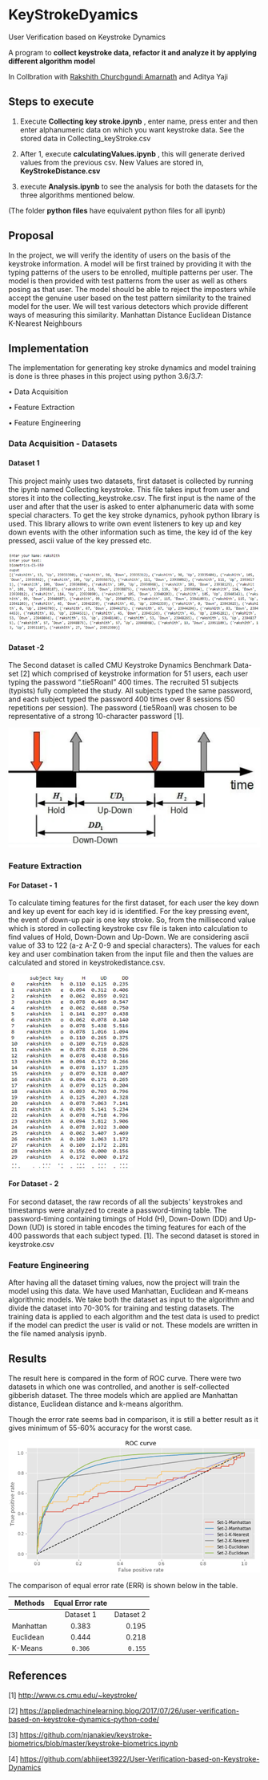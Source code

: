 # KeyStrokeDyamics
User Verification based on Keystroke Dynamics

 A program to **collect keystroke data, refactor it and analyze it by applying different algorithm model**

In Collbration with [Rakshith Churchgundi Amarnath](https://github.com/rakshithca/) and Aditya Yaji


## Steps to execute
1. Execute **Collecting key stroke.ipynb** , enter name, press enter and then enter alphanumeric data on which you want keystroke data. See the stored data in Collecting_keyStroke.csv

2. After 1, execute **calculatingValues.ipynb** , this will generate derived values from the previous csv. New Values are stored in, **KeyStrokeDistance.csv**

3. execute **Analysis.ipynb** to see the analysis for both the datasets for the three algorithms mentioned below. 

(The folder **python files** have equivalent python files for all ipynb)

## Proposal

In the project, we will verify the identity of users on the basis of the keystroke information. 
A model will be first trained by providing it with the typing patterns of the users to be enrolled, multiple patterns per user. 
The model is then provided with test patterns from the user as well as others posing as that user.  The model should be able to reject the imposters while accept the genuine user based on the test pattern similarity to the trained model for the user. 
We will test various detectors which provide different ways of measuring this similarity.
Manhattan Distance
Euclidean Distance
K-Nearest Neighbours

## Implementation 
The implementation for generating key stroke dynamics and model training is done is three phases in this project using python 3.6/3.7:

•	Data Acquisition

•	Feature Extraction

•	Feature Engineering

### Data Acquisition - Datasets

#### Dataset 1

This project mainly uses two datasets, first dataset is collected by running the ipynb named Collecting keystroke. This file takes input from user and stores it into the collecting_keystroke.csv. The first input is the name of the user and after that the user is asked to enter alphanumeric data with some special characters.
To get the key stroke dynamics, pyhook python library is used. This library allows to write own event listeners to key up and key down events with the other information such as time, the key id of the key pressed, ascii value of the key pressed etc.

![keystroke Image](https://github.com/urvisheth/KeyStrokeDyamics/raw/master/image/op1.png "Input 1 example")

#### Dataset -2

The Second dataset is called CMU Keystroke Dynamics Benchmark Data-set [2] which comprised of keystroke information for 51 users, each user typing the password “.tie5Roanl” 400 times. The recruited 51 subjects (typists) fully completed the study. All subjects typed the same password, and each subject typed the password 400 times over 8 sessions (50 repetitions per session). The password (.tie5Roanl) was chosen to be representative of a strong 10-character password [1].

![keystroke Image](https://github.com/urvisheth/KeyStrokeDyamics/blob/master/image/key.png)

### Feature Extraction

#### For Dataset - 1 

To calculate timing features for the first dataset, for each user the key down and key up event for each key id is identified. For the key pressing event, the event of down-up pair is one key stroke. So, from the millisecond value which is stored in collecting keystroke csv file is taken into calculation to find values of Hold, Down-Down and Up-Down. We are considering ascii value of 33 to 122 (a-z A-Z 0-9 and special characters). The values for each key and user combination taken from the input file and then the values are calculated and stored in keystrokedistance.csv.

![keystroke Image](https://github.com/urvisheth/KeyStrokeDyamics/raw/master/image/op2.png "Input 2")


#### For Dataset - 2

For second dataset, the raw records of all the subjects' keystrokes and timestamps were analyzed to create a password-timing table. The password-timing containing timings of Hold (H), Down-Down (DD) and Up-Down (UD) is stored in table encodes the timing features for each of the 400 passwords that each subject typed. [1]. The second dataset is stored in keystroke.csv

### Feature Engineering

After having all the dataset timing values, now the project will train the model using this data. We have used Manhattan, Euclidean and K-means algorithmic models. We take both the dataset as input to the algorithm and divide the dataset into 70-30% for training and testing datasets. The training data is applied to each algorithm and the test data is used to predict if the model can predict the user is valid or not. These models are written in the file named analysis ipynb. 

## Results

The result here is compared in the form of ROC curve. There were two datasets in which one was controlled, and another is self-collected gibberish dataset. The three models which are applied are Manhattan distance, Euclidean distance and k-means algorithm. 

Though the error rate seems bad in comparison, it is still a better result as it gives minimum of 55-60% accuracy for the worst case.

![keystroke Image](https://github.com/urvisheth/KeyStrokeDyamics/raw/master/image/op3.png "set 3")


The comparison of equal error rate (ERR) is shown below in the table.



| Methods	   |    Equal Error rate   |                 |
|------------|:---------------------:| ---------------:|
|            |         Dataset 1     |   Dataset 2	    |
|Manhattan   |          0.383        |	     0.195      |
|Euclidean   |          0.444	       |	     0.218	     |
|K-Means     |         `0.306`	      |     `0.155`     |

## References

[1] http://www.cs.cmu.edu/~keystroke/

[2] https://appliedmachinelearning.blog/2017/07/26/user-verification-based-on-keystroke-dynamics-python-code/

[3] https://github.com/njanakiev/keystroke-biometrics/blob/master/keystroke-biometrics.ipynb

[4] https://github.com/abhijeet3922/User-Verification-based-on-Keystroke-Dynamics
